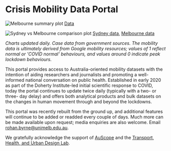 # Crisis Mobility Data Portal

![Melbourne summary plot](https://rsbyrne.github.io/mobility-aus/products/melbourne_simple.png)
[Data](https://rsbyrne.github.io/mobility-aus/products/melbourne_simple.csv)

![Sydney vs Melbourne comparison plot](https://rsbyrne.github.io/mobility-aus/products/two_cities.png)
[Sydney data](https://rsbyrne.github.io/mobility-aus/products/syd_google_analysis.csv), [Melbourne data](https://rsbyrne.github.io/mobility-aus/products/syd_google_analysis.csv)

*Charts updated daily. Case data from government sources. The mobility data is ultimately derived from Google mobility resources; values of 1 reflect normal or 'COVID normal' behaviours, and values around 0 indicate peak lockdown behaviours.*

This portal provides access to Australia-oriented mobility datasets with the intention of aiding researchers and journalists and promoting a well-informed national conversation on public health. Established in early 2020 as part of the Doherty Institute-led initial scientific response to COVID, today the portal continues to update twice daily (typically with a two- or three- day delay) and offers both analytical products and bulk datasets on the changes in human movement through and beyond the lockdowns.

This portal was recently rebuilt from the ground up, and additional features will continue to be added or readded every couple of days. Much more can be made available upon request; media enquiries are also welcome. Email <rohan.byrne@unimelb.edu.au>.

We gratefully acknowledge the support of [AuScope](https://www.auscope.org.au/) and the [Transport, Health, and Urban Design Lab](https://thud.msd.unimelb.edu.au/home).
